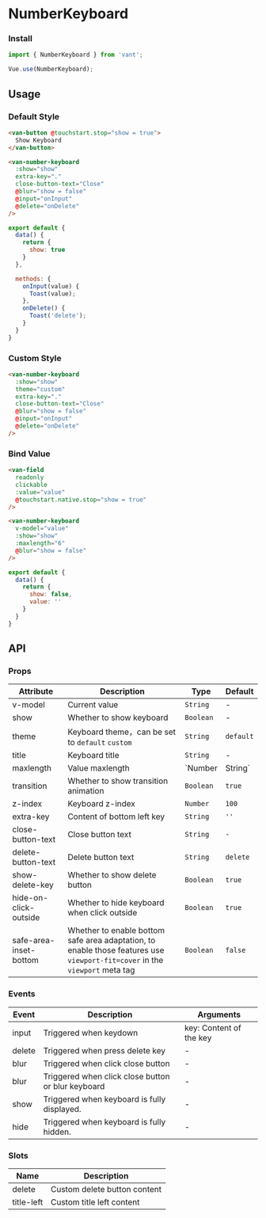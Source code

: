 # NumberKeyboard

### Install
``` javascript
import { NumberKeyboard } from 'vant';

Vue.use(NumberKeyboard);
```

## Usage

### Default Style

```html
<van-button @touchstart.stop="show = true">
  Show Keyboard
</van-button>

<van-number-keyboard
  :show="show"
  extra-key="."
  close-button-text="Close"
  @blur="show = false"
  @input="onInput"
  @delete="onDelete"
/>
```

```javascript
export default {
  data() {
    return {
      show: true
    }
  },

  methods: {
    onInput(value) {
      Toast(value);
    },
    onDelete() {
      Toast('delete');
    }
  }
}
```

### Custom Style

```html
<van-number-keyboard
  :show="show"
  theme="custom"
  extra-key="."
  close-button-text="Close"
  @blur="show = false"
  @input="onInput"
  @delete="onDelete"
/>
```

### Bind Value

```html
<van-field
  readonly
  clickable
  :value="value"
  @touchstart.native.stop="show = true"
/>

<van-number-keyboard
  v-model="value"
  :show="show"
  :maxlength="6"
  @blur="show = false"
/>
```

```javascript
export default {
  data() {
    return {
      show: false,
      value: ''
    }
  }
}
```

## API

### Props

| Attribute | Description | Type | Default |
|------|------|------|------|
| v-model | Current value | `String` | - |
| show | Whether to show keyboard | `Boolean` | - |
| theme | Keyboard theme，can be set to `default` `custom` | `String` | `default` |
| title | Keyboard title | `String` | - |
| maxlength | Value maxlength | `Number | String` | - |
| transition | Whether to show transition animation | `Boolean` | `true` |
| z-index | Keyboard z-index | `Number` | `100` |
| extra-key | Content of bottom left key | `String` | `''` |
| close-button-text | Close button text | `String` | `-` |
| delete-button-text | Delete button text | `String` | `delete` |
| show-delete-key | Whether to show delete button | `Boolean` | `true` |
| hide-on-click-outside | Whether to hide keyboard when click outside | `Boolean` | `true` |
| safe-area-inset-bottom | Whether to enable bottom safe area adaptation, to enable those features use `viewport-fit=cover` in the `viewport` meta tag | `Boolean` | `false` |

### Events

| Event | Description | Arguments |
|------|------|------|
| input | Triggered when keydown | key: Content of the key |
| delete | Triggered when press delete key | - |
| blur | Triggered when click close button | - |
| blur | Triggered when click close button or blur keyboard | - |
| show | Triggered when keyboard is fully displayed. | - |
| hide | Triggered when keyboard is fully hidden. | - |

### Slots

| Name | Description |
|------|------|
| delete | Custom delete button content |
| title-left | Custom title left content |
